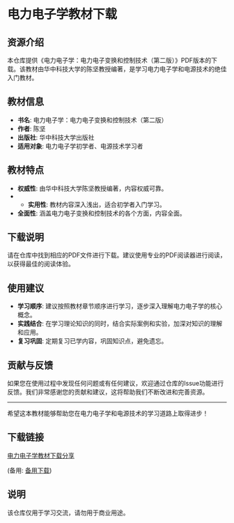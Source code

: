 # 电力电子学教材下载

## 资源介绍

本仓库提供《电力电子学：电力电子变换和控制技术（第二版）》PDF版本的下载。该教材由华中科技大学的陈坚教授编著，是学习电力电子学和电源技术的绝佳入门教材。

## 教材信息

- **书名**: 电力电子学：电力电子变换和控制技术（第二版）
- **作者**: 陈坚
- **出版社**: 华中科技大学出版社
- **适用对象**: 电力电子学初学者、电源技术学习者

## 教材特点

- **权威性**: 由华中科技大学陈坚教授编著，内容权威可靠。
- - **实用性**: 教材内容深入浅出，适合初学者入门学习。
- **全面性**: 涵盖电力电子变换和控制技术的各个方面，内容全面。

## 下载说明

请在仓库中找到相应的PDF文件进行下载。建议使用专业的PDF阅读器进行阅读，以获得最佳的阅读体验。

## 使用建议

- **学习顺序**: 建议按照教材章节顺序进行学习，逐步深入理解电力电子学的核心概念。
- **实践结合**: 在学习理论知识的同时，结合实际案例和实验，加深对知识的理解和应用。
- **复习巩固**: 定期复习已学内容，巩固知识点，避免遗忘。

## 贡献与反馈

如果您在使用过程中发现任何问题或有任何建议，欢迎通过仓库的Issue功能进行反馈。我们非常感谢您的贡献和建议，这将帮助我们不断改进和完善资源。

---

希望这本教材能够帮助您在电力电子学和电源技术的学习道路上取得进步！

## 下载链接
[电力电子学教材下载分享](https://pan.quark.cn/s/78b4a8ae8ba8) 

(备用: [备用下载](https://pan.baidu.com/s/16cQqy0gLoFB7Ax-48feHtQ?pwd=1234))

## 说明

该仓库仅用于学习交流，请勿用于商业用途。

